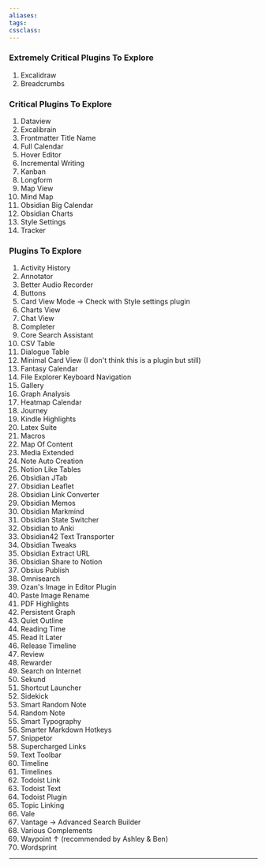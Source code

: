 ```yaml
---
aliases:
tags: 
cssclass:
---
```


### Extremely Critical Plugins To Explore
1. Excalidraw
2. Breadcrumbs

### Critical Plugins To Explore 
1. Dataview
2. Excalibrain
3. Frontmatter Title Name
4. Full Calendar
5. Hover Editor
6. Incremental Writing
7. Kanban
8. Longform
9. Map View
10. Mind Map
11. Obsidian Big Calendar
12. Obsidian Charts
13. Style Settings
14. Tracker

### Plugins To Explore
1. Activity History
2. Annotator
3. Better Audio Recorder
4. Buttons
5. Card View Mode → Check with Style settings plugin
6. Charts View
7. Chat View
8. Completer
9. Core Search Assistant
10. CSV Table 
11. Dialogue Table
12. Minimal Card View (I don't think this is a plugin but still)
13. Fantasy Calendar 
14. File Explorer Keyboard Navigation
15. Gallery
16. Graph Analysis
17. Heatmap Calendar
18. Journey
19. Kindle Highlights
20. Latex Suite
21. Macros
22. Map Of Content
23. Media Extended
24. Note Auto Creation
25. Notion Like Tables
26. Obsidian JTab
27. Obsidian Leaflet
28. Obsidian Link Converter
29. Obsidian Memos
30. Obsidian Markmind
31. Obsidian State Switcher
32. Obsidian to Anki
33. Obsidian42 Text Transporter
34. Obsidian Tweaks
35. Obsidian Extract URL
36. Obsidian Share to Notion
37. Obsius Publish
38. Omnisearch
39. Ozan's Image in Editor Plugin
40. Paste Image Rename
41. PDF Highlights
42. Persistent Graph
43. Quiet Outline 
44. Reading Time
45. Read It Later
46. Release Timeline
47. Review
48. Rewarder
49. Search on Internet
50. Sekund
51. Shortcut Launcher
52. Sidekick
53. Smart Random Note
54. Random Note
55. Smart Typography
56. Smarter Markdown Hotkeys
57. Snippetor
58. Supercharged Links
59. Text Toolbar
60. Timeline
61. Timelines
62. Todoist Link
63. Todoist Text
64. Todoist Plugin
65. Topic Linking
66. Vale
67. Vantage → Advanced Search Builder
68. Various Complements
69. Waypoint ↑ (recommended by Ashley & Ben)
70. Wordsprint

---


